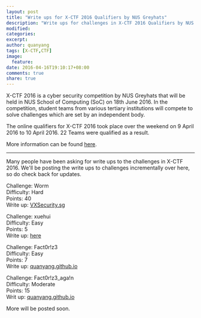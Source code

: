 ```yaml
---
layout: post
title: "Write ups for X-CTF 2016 Qualifiers by NUS Greyhats"
description: "Write ups for challenges in X-CTF 2016 Qualifiers by NUS Greyhats."
modified:
categories: 
excerpt:
author: quanyang
tags: [X-CTF,CTF]
image:
  feature:
date: 2016-04-16T19:10:17+08:00
comments: true
share: true
---
```


X-CTF 2016 is a cyber security competition by NUS Greyhats that will be held in NUS School of Computing (SoC) on 18th June 2016. In the competition, student teams from various tertiary institutions will compete to solve challenges which are set by an independent body.

The online qualifiers for X-CTF 2016 took place over the weekend on 9 April 2016 to 10 April 2016. 22 Teams were qualified as a result.

More information can be found [here](http://www.nusgreyhats.org/x-ctf/).

---

Many people have been asking for write ups to the challenges in X-CTF 2016. We'll be posting the write ups to challenges incrementally over here, so do check back for updates.

Challenge: Worm  
Difficulty: Hard  
Points: 40  
Write up: [VXSecurity.sg](http://www.vxsecurity.sg/2016/04/15/walkthrough-x-ctf-2016-worm/)

Challenge: xuehui  
Difficulty: Easy  
Points: 5  
Write up: [here](https://natx.xyz/blog/2016/04/11/xctf-xh)

Challenge: Fact0r!z3  
Difficulty: Easy  
Points: 7  
Write up: [quanyang.github.io](http://quanyang.github.io/x-ctf-fact0r!z3-and-fact0r!z3_aga!n-crypto/)

Challenge: Fact0r!z3_aga!n  
Difficulty: Moderate  
Points: 15  
Writ up: [quanyang.github.io](http://quanyang.github.io/x-ctf-fact0r!z3-and-fact0r!z3_aga!n-crypto/)

More will be posted soon.
